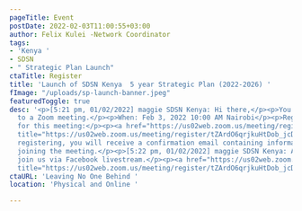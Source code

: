 ```yaml
---
pageTitle: Event
postDate: 2022-02-03T11:00:55+03:00
author: Felix Kulei -Network Coordinator
tags:
- 'Kenya '
- SDSN
- " Strategic Plan Launch"
ctaTitle: Register
title: 'Launch of SDSN Kenya  5 year Strategic Plan (2022-2026) '
fImage: "/uploads/sp-launch-banner.jpeg"
featuredToggle: true
desc: '<p>[5:21 pm, 01/02/2022] maggie SDSN Kenya: Hi there,</p><p>You are invited
  to a Zoom meeting.</p><p>When: Feb 3, 2022 10:00 AM Nairobi</p><p>Register in advance
  for this meeting:</p><p><a href="https://us02web.zoom.us/meeting/register/tZArdO6qrjkuHtDob_jcD_GJ8L0_jWo0XwLG"
  title="https://us02web.zoom.us/meeting/register/tZArdO6qrjkuHtDob_jcD_GJ8L0_jWo0XwLG">https://us02web.zoom.us/meeting/register/tZArdO6qrjkuHtDob_jcD_GJ8L0_jWo0XwLG</a></p><p>After
  registering, you will receive a confirmation email containing information about
  joining the meeting.</p><p>[5:22 pm, 01/02/2022] maggie SDSN Kenya: Alternatively,
  join us via Facebook livestream.</p><p><a href="https://us02web.zoom.us/meeting/register/tZArdO6qrjkuHtDob_jcD_GJ8L0_jWo0XwLG"
  title="https://us02web.zoom.us/meeting/register/tZArdO6qrjkuHtDob_jcD_GJ8L0_jWo0XwLG">https://facebook.com/events/s/launch-of-strategic-plan-2022-/1113222389479351/</a></p>'
ctaURL: 'Leaving No One Behind '
location: 'Physical and Online '

---
```

